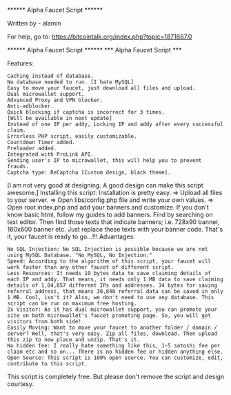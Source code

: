 ****** Alpha Faucet Script ******


Written by - alamin


For help, go to: https://bitcointalk.org/index.php?topic=1871667.0


****** Alpha Faucet Script ******
*** Alpha Faucet Script ***

Features:

    Caching instead of database.
    No database needed to run. [I hate MySQL]
    Easy to move your faucet, just download all files and upload.
    Dual microwallet support.
    Advanced Proxy and VPN blocker.
    Anti-adblocker.
    Quick blocking if captcha is incorrect for 3 times.
    [Will be available in next update]
    Instead of one IP per addy, Locking IP and addy after every successful claim.
    Errorless PHP script, easily customizable.
    Countdown Timer added.
    Preloader added.
    Integrated with ProLink API.
    Sending user's IP to microwallet, this will help you to prevent frauds.
    Captcha type: ReCaptcha [Custom design, black theme].

[I am not very good at designing. A good design can make this script awesome.]
Installing this script:
Installation is pretty easy.
=> Upload all files to your server.
=> Open libs/config.php file and write your own values.
=> Open root index.php and add your banners and customize.
  If you don't know basic html, follow my guides to add banners.
  Find <body> by searching on text editor. Then find those texts that indicate banners; i.e. 728x90 banner, 160x600 banner etc. Just replace these texts with your banner code.
That's it, your faucet is ready to go...!!!
Advantages:

    No SQL Injection: No SQL Injection is possible because we are not using MySQL Database. "No MySQL, No Injection."
    Speed: According to the algorithm of this script, your faucet will work faster than any other faucet of different script.
    Less Resources: It needs 10 bytes data to save claiming details of each IP and addy. That means, it needs only 1 MB data to save claiming details of 1,04,857 different IPs and addresses. 34 bytes for saving referral address, that means 30,840 referral data can be saved in only 1 MB. Cool, isn't it? Also, we don't need to use any database. This script can be run on maximum free hosting.
    2x Visitor: As it has dual microwallet support, you can promote your site on both microwallet's faucet promoting page. So, you will get visitors from both side!
    Easily Moving: Want to move your faucet to another folder / domain / server? Well, that's very easy. Zip all files, download. Then upload this zip to new place and unzip. That's it.
    No hidden fee: I really hate something like this, 1~5 satoshi fee per claim etc and so on... There is no hidden fee or hidden anything else.
    Open Source: This script is 100% open source. You can customize, edit, contribute to this script.

This script is completely free. But please don't remove the script and design courtesy.

